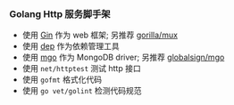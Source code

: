 ### Golang Http 服务脚手架

* 使用 [Gin](https://github.com/gin-gonic/gin) 作为 web 框架; 另推荐 [gorilla/mux](https://github.com/gorilla/mux)
* 使用 [dep](https://golang.github.io/dep/) 作为依赖管理工具
* 使用 [mgo](https://gopkg.in/mgo.v2) 作为 MongoDB driver; 另推荐 [globalsign/mgo](https://github.com/globalsign/mgo)
* 使用 ```net/httptest``` 测试 http 接口
* 使用 ```gofmt``` 格式化代码
* 使用 ```go vet/golint``` 检测代码规范
